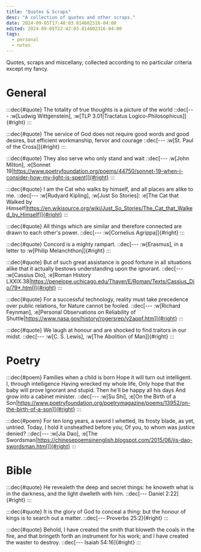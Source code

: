 ```yaml
---
title: "Quotes & Scraps"
desc: "A collection of quotes and other scraps."
date: 2024-09-05T17:48:03.814602316-04:00
edited: 2024-09-05T22:42:03.814602316-04:00
tags:
  - personal
  - notes
---
```


Quotes, scraps and miscellany, collected according to no particular criteria
except my fancy.

# General

:::dec{#quote}
The totality of true thoughts is a picture of the world
::dec[--- :w[Ludwig Wittgenstein], :w[TLP 3.01|Tractatus Logico-Philosophicus]]{#right}
:::

:::dec{#quote}
The service of God does not require good words and good desires, but efficient workmanship, fervor and courage
::dec[--- :w[St. Paul of the Cross]]{#right}
:::

:::dec{#quote}
They also serve who only stand and wait
::dec[--- :w[John Milton], :e[Sonnet 19|https://www.poetryfoundation.org/poems/44750/sonnet-19-when-i-consider-how-my-light-is-spent]]{#right}
:::

:::dec{#quote}
I am the Cat who walks by himself, and all places are alike to me.
::dec[--- :w[Rudyard Kipling], :w[Just So Stories]: :e[The Cat that Walked by Himself|https://en.wikisource.org/wiki/Just_So_Stories/The_Cat_that_Walked_by_Himself]]{#right}
:::

:::dec{#quote}
All things which are similar and therefore connected are drawn to each other's power.
::dec[--- :w[Cornelius Agrippa]]{#right}
:::

:::dec{#quote}
Concord is a mighty rampart.
::dec[--- :w[Erasmus], in a letter to :w[Philip Melanchthon]]{#right}
:::

:::dec{#quote}
But of such great assistance is good fortune in all situations alike that it actually bestows understanding upon the ignorant.
::dec[--- :w[Cassius Dio], :e[Roman History LXXIX.38|https://penelope.uchicago.edu/Thayer/E/Roman/Texts/Cassius_Dio/79*.html]]{#right}
:::

:::dec{#quote}
For a successful technology, reality must take precedence over public relations, for Nature cannot be fooled.
::dec[--- :w[Richard Feynman], :e[Personal Observations on Reliability of Shuttle|https://www.nasa.gov/history/rogersrep/v2appf.htm]]{#right}
:::

:::dec{#quote}
We laugh at honour and are shocked to find traitors in our midst.
::dec[--- :w[C. S. Lewis], :w[The Abolition of Man]]{#right}
:::

# Poetry


:::dec{#poem}
Families when a child is born
Hope it will turn out intelligent.
I, through intelligence
Having wrecked my whole life,
Only hope that the baby will prove
Ignorant and stupid.
Then he'll be happy all his days
And grow into a cabinet minister.
::dec[--- :w[Su Shi], :e[On the Birth of a Son|https://www.poetryfoundation.org/poetrymagazine/poems/13952/on-the-birth-of-a-son]]{#right}
:::

:::dec{#poem}
For ten long years, a sword I whetted,
Its frosty blade, as yet, untried.
Today, I hold it unsheathed before you;
Of you, to whom was justice denied?
::dec[--- :w[Jia Dao], :e[The Swordsman|https://chinesepoemsinenglish.blogspot.com/2015/06/jis-dao-swordsman.html]]{#right}
:::

# Bible

:::dec{#quote}
He revealeth the deep and secret things: he knoweth what is in the darkness, and the light dwelleth with him.
::dec[--- Daniel 2:22]{#right}
:::

:::dec{#quote}
It is the glory of God to conceal a thing: but the honour of kings is to search out a matter.
::dec[--- Proverbs 25:2]{#right}
:::

:::dec{#quote}
Behold, I have created the smith that bloweth the coals in the fire, and that bringeth forth an instrument for his work; and I have created the waster to destroy.
::dec[--- Isaiah 54:16]{#right}
:::
